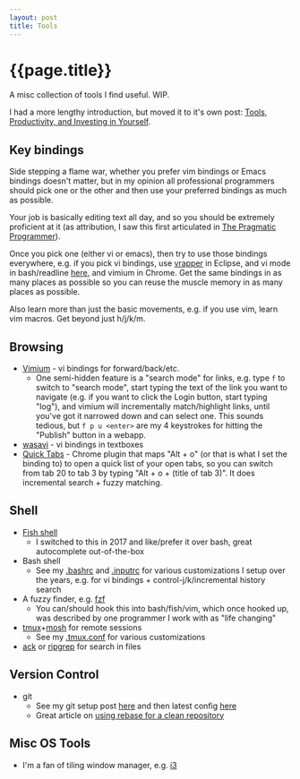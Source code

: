 ```yaml
---
layout: post
title: Tools
---
```


{{page.title}}
==============

A misc collection of tools I find useful. WIP.

I had a more lengthy introduction, but moved it to it's own post: [Tools, Productivity, and Investing in Yourself](/2017/08/12/tools-productivity-investing.html).

Key bindings
------------

Side stepping a flame war, whether you prefer vim bindings or Emacs bindings doesn't matter, but in my opinion all professional programmers should pick one or the other and then use your preferred bindings as much as possible.

Your job is basically editing text all day, and so you should be extremely proficient at it (as attribution, I saw this first articulated in [The Pragmatic Programmer](https://www.amazon.com/dp/020161622X)).

Once you pick one (either vi or emacs), then try to use those bindings everywhere, e.g. if you pick vi bindings, use [vrapper](http://vrapper.sourceforge.net/home/) in Eclipse, and vi mode in bash/readline [here](https://github.com/stephenh/config/blob/master/.inputrc#L2), and vimium in Chrome. Get the same bindings in as many places as possible so you can reuse the muscle memory in as many places as possible.

Also learn more than just the basic movements, e.g. if you use vim, learn vim macros. Get beyond just h/j/k/m.

Browsing
--------

* [Vimium](https://chrome.google.com/webstore/detail/vimium/dbepggeogbaibhgnhhndojpepiihcmeb?hl=en) - vi bindings for forward/back/etc.
  * One semi-hidden feature is a "search mode" for links, e.g. type `f` to switch to "search mode", start typing the text of the link you want to navigate (e.g. if you want to click the Login button, start typing "log"), and vimium will incrementally match/highlight links, until you've got it narrowed down and can select one. This sounds tedious, but `f p u <enter>` are my 4 keystrokes for hitting the "Publish" button in a webapp.
* [wasavi](http://appsweets.net/wasavi/) - vi bindings in textboxes
* [Quick Tabs](https://chrome.google.com/webstore/detail/quick-tabs/jnjfeinjfmenlddahdjdmgpbokiacbbb?hl=en) - Chrome plugin that maps "Alt + o" (or that is what I set the binding to) to open a quick list of your open tabs, so you can switch from tab 20 to tab 3 by typing "Alt + o + (title of tab 3)". It does incremental search + fuzzy matching. 

Shell
-----

* [Fish shell](https://fishshell.com/)
  * I switched to this in 2017 and like/prefer it over bash, great autocomplete out-of-the-box
* Bash shell
  * See my [.bashrc](https://github.com/stephenh/config/blob/master/.bashrc) and [.inputrc](https://github.com/stephenh/config/blob/master/.inputrc) for various customizations I setup over the years, e.g. for vi bindings + control-j/k/incremental history search
* A fuzzy finder, e.g. [fzf](https://github.com/fisherman/fzf)
  * You can/should hook this into bash/fish/vim, which once hooked up, was described by one programmer I work with as "life changing"
* [tmux](https://tmux.github.io/)+[mosh](https://mosh.org/) for remote sessions
  * See my [.tmux.conf](https://github.com/stephenh/config/blob/master/.tmux.conf) for various customizations
* [ack](https://beyondgrep.com/) or [ripgrep](https://github.com/BurntSushi/ripgrep) for search in files

Version Control
---------------

* git
  * See my git setup post [here](/2010/03/04/git-config.html) and then latest config [here](https://github.com/stephenh/config/blob/master/.gitconfig)
  * Great article on [using rebase for a clean repository](https://mtyurt.net/2017/08/08/git-using-advanced-rebase-features-for-a-clean-repository/)

Misc OS Tools
-------------

* I'm a fan of tiling window manager, e.g. [i3](https://i3wm.org/)


